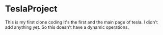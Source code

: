 # TeslaProject

This is my first clone coding
It's the first and the main page of tesla. 
I didn't add anything yet. So this doesn't have a dynamic operations.
